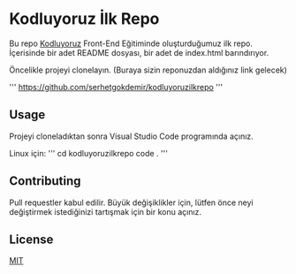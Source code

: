 # Kodluyoruz İlk Repo

Bu repo [Kodluyoruz](https://www.kodluyoruz.org/) Front-End Eğitiminde oluşturduğumuz ilk repo. İçerisinde bir adet README dosyası, bir adet de index.html barındırıyor.

Öncelikle projeyi clonelayın. (Buraya sizin reponuzdan aldığınız link gelecek)

'''
https://github.com/serhetgokdemir/kodluyoruzilkrepo
'''

## Usage
Projeyi cloneladıktan sonra Visual Studio Code programında açınız.

Linux için:
'''
cd kodluyoruzilkrepo
code .
'''

## Contributing
Pull requestler kabul edilir. Büyük değişiklikler için, lütfen önce neyi değiştirmek istediğinizi tartışmak için bir konu açınız.

## License

[MIT](https://choosealicense.com/licenses/mit/)

